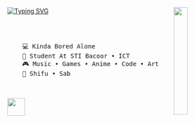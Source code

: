 <img src="https://github.com/innng/innng/assets/26755058/5e0ce0fb-c544-4f8c-a307-5849165746d0](https://github.com/yourorly/assets/blob/main/ihhhKlee2.png?raw=true" width="25%" align="right" />
<a href="https://git.io/typing-svg"><img src="https://readme-typing-svg.demolab.com?font=Fira+Code&pause=1000&color=00F75D&multiline=true&random=false&width=435&lines=Hello!+What+gets+you+here%3F;Im+Orly%2C+That+Who+Always+Gets+bored" alt="Typing SVG" /></a>

<br><br>
<pre>
    💻 Kinda Bored Alone
    📖 Student At STI Bacoor • ICT
    🎮 Music • Games • Anime • Code • Art
    🐾 Shifu • Sab
</pre>
<br><br>
<img src="https://raw.githubusercontent.com/innng/innng/master/assets/kyubey.gif" height="40" />
